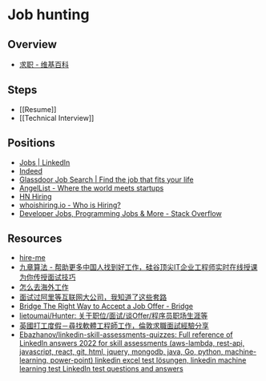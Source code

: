 # Job hunting

## Overview

- [求职 - 维基百科](https://zh.wikipedia.org/wiki/%E6%B1%82%E8%81%8C)

## Steps

- [[Resume]]
- [[Technical Interview]]

## Positions

- [Jobs | LinkedIn](https://www.linkedin.com/jobs/)
- [Indeed](https://www.indeed.com/)
- [Glassdoor Job Search | Find the job that fits your life](https://www.glassdoor.com/index.htm)
- [AngelList - Where the world meets startups](https://angel.co/)
- [HN Hiring](http://hnhiring.me/)
- [whoishiring.io - Who is Hiring?](https://whoishiring.io/)
- [Developer Jobs, Programming Jobs & More - Stack Overflow](https://stackoverflow.com/jobs)

## Resources

- [hire-me](https://fvcproductions.github.io/hire-me/)
- [九章算法 - 帮助更多中国人找到好工作，硅谷顶尖IT企业工程师实时在线授课为你传授面试技巧](https://www.jiuzhang.com/)
- [怎么去海外工作](http://dingyu.me/blog/how-to-get-a-job-overseas)
- [面试过阿里等互联网大公司，我知道了这些套路](https://mp.weixin.qq.com/s?__biz=MzIxMTE0ODU5NQ%3D%3D&mid=2650236979&idx=1&sn=71f07d1741a57f8fd429d76d37fd8a07)
- [Bridge The Right Way to Accept a Job Offer - Bridge](https://designerfund.com/bridge/right-way-accept-job-offer/)
- [lietoumai/Hunter: 关于职位/面试/谈Offer/程序员职场生涯等](https://github.com/lietoumai/Hunter)
- [英國打工度假－尋找軟體工程師工作，倫敦求職面試經驗分享](https://blog.twsiyuan.com/2018/08/find-a-software-developer-job-in-london.html)
- [Ebazhanov/linkedin-skill-assessments-quizzes: Full reference of LinkedIn answers 2022 for skill assessments (aws-lambda, rest-api, javascript, react, git, html, jquery, mongodb, java, Go, python, machine-learning, power-point) linkedin excel test lösungen, linkedin machine learning test LinkedIn test questions and answers](https://github.com/Ebazhanov/linkedin-skill-assessments-quizzes)

